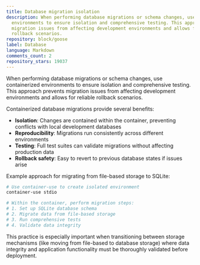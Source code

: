 ```yaml
---
title: Database migration isolation
description: When performing database migrations or schema changes, use containerized
  environments to ensure isolation and comprehensive testing. This approach prevents
  migration issues from affecting development environments and allows for reliable
  rollback scenarios.
repository: block/goose
label: Database
language: Markdown
comments_count: 2
repository_stars: 19037
---
```


When performing database migrations or schema changes, use containerized environments to ensure isolation and comprehensive testing. This approach prevents migration issues from affecting development environments and allows for reliable rollback scenarios.

Containerized database migrations provide several benefits:
- **Isolation**: Changes are contained within the container, preventing conflicts with local development databases
- **Reproducibility**: Migrations run consistently across different environments
- **Testing**: Full test suites can validate migrations without affecting production data
- **Rollback safety**: Easy to revert to previous database states if issues arise

Example approach for migrating from file-based storage to SQLite:

```bash
# Use container-use to create isolated environment
container-use stdio

# Within the container, perform migration steps:
# 1. Set up SQLite database schema
# 2. Migrate data from file-based storage
# 3. Run comprehensive tests
# 4. Validate data integrity
```

This practice is especially important when transitioning between storage mechanisms (like moving from file-based to database storage) where data integrity and application functionality must be thoroughly validated before deployment.